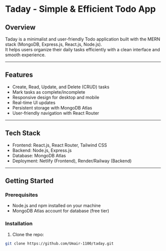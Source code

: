 # Taday - Simple & Efficient Todo App

<!-- ![Taday Logo](link-to-logo-if-any)  Optional -->

## Overview

Taday is a minimalist and user-friendly Todo application built with the MERN stack (MongoDB, Express.js, React.js, Node.js).  
It helps users organize their daily tasks efficiently with a clean interface and smooth experience.

---

## Features

- Create, Read, Update, and Delete (CRUD) tasks
- Mark tasks as complete/incomplete
- Responsive design for desktop and mobile
- Real-time UI updates
- Persistent storage with MongoDB Atlas
- User-friendly navigation with React Router

---

## Tech Stack

- Frontend: React.js, React Router, Tailwind CSS  
- Backend: Node.js, Express.js  
- Database: MongoDB Atlas  
- Deployment: Netlify (Frontend), Render/Railway (Backend)

---

## Getting Started

### Prerequisites

- Node.js and npm installed on your machine  
- MongoDB Atlas account for database (free tier)

### Installation

1. Clone the repo:  
```bash
git clone https://github.com/Umair-1100/taday.git
